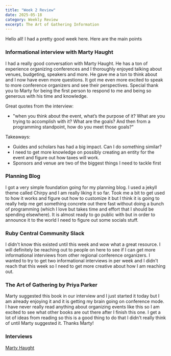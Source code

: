 ```yaml
---
title: "Week 2 Review"
date: 2025-05-18
category: Weekly Review
excerpt: The Art of Gathering Information
---
```


Hello all! I had a pretty good week here. Here are the main points

### Informational interview with Marty Haught
I had a really good conversation with Marty Haught. He has a ton of experience organizing conferences and I thoroughly enjoyed talking about venues, budgeting, speakers and more. He gave me a ton to think about and I now have even more questions. It got me even more excited to speak to more conference organizers and see their perspectives. Special thank you to Marty for being the first person to respond to me and being so generous with his time and knowledge.

Great quotes from the interview:
- "when you think about the event, what’s the purpose of it? What are you trying to accomplish with it? What are the goals? And then from a programming standpoint, how do you meet those goals?"

Takeaways:
- Guides and scholars has had a big impact. Can I do something similar?
- I need to get more knowledge on possibly creating an entity for the event and figure out how taxes will work.
- Sponsors and venue are two of the biggest things I need to tackle first

### Planning Blog
I got a very simple foundation going for my planning blog. I used a jekyll theme called Chirpy and I am really liking it so far. Took me a bit to get used to how it works and figure out how to customize it but I think it is going to really help me get something concrete out there fast without doing a bunch of programming (which I love but takes time and effort that I should be spending elsewhere).
It is almost ready to go public with but in order to announce it to the world I need to figure out some socials stuff.

### Ruby Central Community Slack
I didn't know this existed until this week and wow what a great resource. I will definitely be reaching out to people on here to see if I can get more informational interviews from other regional conference organizers. I wanted to try to get two informational interviews in per week and I didn't reach that this week so I need to get more creative about how I am reaching out.

### The Art of Gathering by Priya Parker
Marty suggested this book in our interview and I just started it today but I am already enjoying it and it is getting my brain going on conference mode. I have never really read anything about organizing events like this so I am excited to see what other books are out there after I finish this one. I get a lot of ideas from reading so this is a good thing to do that I didn't really think of until Marty suggested it. Thanks Marty!

### Interviews
[Marty Haught](https://youtu.be/ZTjCfyZ3dWI)
